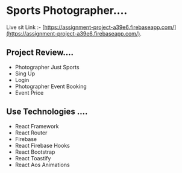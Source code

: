# Sports Photographer....

Live sit Link :- [https://assignment-project-a39e6.firebaseapp.com/](https://assignment-project-a39e6.firebaseapp.com/).

## Project Review....

<ul>
    <li>Photographer Just Sports</li>
    <li>Sing Up</li>
    <li>Login</li>
    <li>Photographer Event Booking</li>
    <li>Event Price</li>
</ul>

## Use Technologies ....

<ul>
    <li>React Framework</li>
    <li>React Router</li>
    <li>Firebase</li>
    <li>React Firebase Hooks</li>
    <li>React Bootstrap</li>
    <li>React Toastify</li>
    <li>React Aos Animations</li>
</ul>
